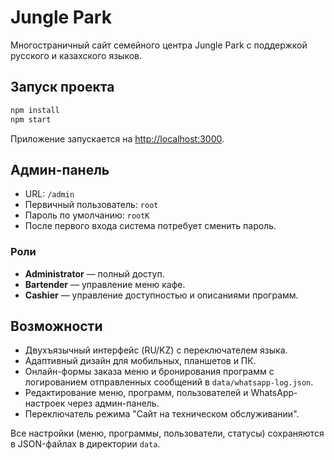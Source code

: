 # Jungle Park

Многостраничный сайт семейного центра Jungle Park с поддержкой русского и казахского языков.

## Запуск проекта

```bash
npm install
npm start
```

Приложение запускается на [http://localhost:3000](http://localhost:3000).

## Админ-панель

- URL: `/admin`
- Первичный пользователь: `root`
- Пароль по умолчанию: `rootK`
- После первого входа система потребует сменить пароль.

### Роли
- **Administrator** — полный доступ.
- **Bartender** — управление меню кафе.
- **Cashier** — управление доступностью и описаниями программ.

## Возможности

- Двухъязычный интерфейс (RU/KZ) с переключателем языка.
- Адаптивный дизайн для мобильных, планшетов и ПК.
- Онлайн-формы заказа меню и бронирования программ с логированием отправленных сообщений в `data/whatsapp-log.json`.
- Редактирование меню, программ, пользователей и WhatsApp-настроек через админ-панель.
- Переключатель режима "Сайт на техническом обслуживании".

Все настройки (меню, программы, пользователи, статусы) сохраняются в JSON-файлах в директории `data`.
